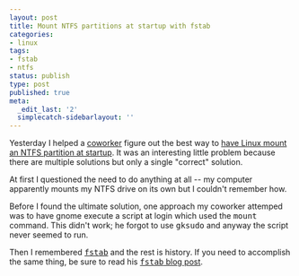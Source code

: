 ```yaml
---
layout: post
title: Mount NTFS partitions at startup with fstab
categories:
- linux
tags:
- fstab
- ntfs
status: publish
type: post
published: true
meta:
  _edit_last: '2'
  simplecatch-sidebarlayout: ''
---
```

Yesterday I helped a <a href="http://dollopofdesi.blogspot.com">coworker</a> figure out the best way to <a href="http://dollopofdesi.blogspot.com/2009/07/loading-windows-partition-at-bootup-in.html">have Linux mount an NTFS partition at startup</a>.  It was an interesting little problem because there are multiple solutions but only a single "correct" solution.

At first I questioned the need to do anything at all -- my computer apparently mounts my NTFS drive on its own but I couldn't remember how.  

Before I found the ultimate solution, one approach my coworker attemped was to have gnome execute a script at login which used the <tt>mount</tt> command.  This didn't work; he forgot to use <tt>gksudo</tt> and anyway the script never seemed to run.

Then I remembered <tt><a href="https://help.ubuntu.com/community/Fstab">fstab</a></tt> and the rest is history.  If you need to accomplish the same thing, be sure to read his <a href="http://dollopofdesi.blogspot.com/2009/07/loading-windows-partition-at-bootup-in.html"><tt>fstab</tt> blog post</a>.
